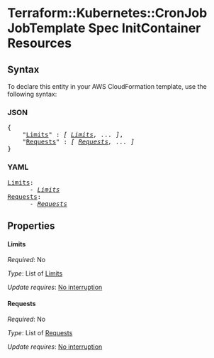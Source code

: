 # Terraform::Kubernetes::CronJob JobTemplate Spec InitContainer Resources

## Syntax

To declare this entity in your AWS CloudFormation template, use the following syntax:

### JSON

<pre>
{
    "<a href="#limits" title="Limits">Limits</a>" : <i>[ <a href="jobtemplate-spec-initcontainer-resources-limits.md">Limits</a>, ... ]</i>,
    "<a href="#requests" title="Requests">Requests</a>" : <i>[ <a href="jobtemplate-spec-initcontainer-resources-requests.md">Requests</a>, ... ]</i>
}
</pre>

### YAML

<pre>
<a href="#limits" title="Limits">Limits</a>: <i>
      - <a href="jobtemplate-spec-initcontainer-resources-limits.md">Limits</a></i>
<a href="#requests" title="Requests">Requests</a>: <i>
      - <a href="jobtemplate-spec-initcontainer-resources-requests.md">Requests</a></i>
</pre>

## Properties

#### Limits

_Required_: No

_Type_: List of <a href="jobtemplate-spec-initcontainer-resources-limits.md">Limits</a>

_Update requires_: [No interruption](https://docs.aws.amazon.com/AWSCloudFormation/latest/UserGuide/using-cfn-updating-stacks-update-behaviors.html#update-no-interrupt)

#### Requests

_Required_: No

_Type_: List of <a href="jobtemplate-spec-initcontainer-resources-requests.md">Requests</a>

_Update requires_: [No interruption](https://docs.aws.amazon.com/AWSCloudFormation/latest/UserGuide/using-cfn-updating-stacks-update-behaviors.html#update-no-interrupt)

